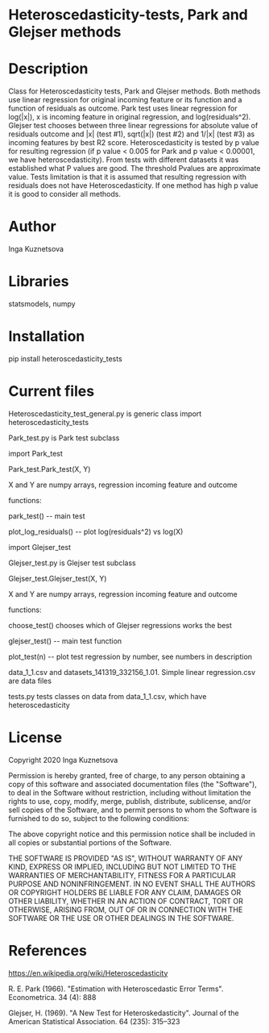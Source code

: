 # Heteroscedasticity-tests, Park and Glejser methods

# Description
 Class for Heteroscedasticity tests, Park and Glejser methods.  Both methods use linear regression for original incoming feature or its function and a function of residuals as outcome. Park test uses linear regression for log(|x|), x is incoming feature in original regression, and log(residuals^2).
 Glejser test chooses between three linear regressions for absolute value of residuals outcome and |x| (test #1), sqrt(|x|) (test #2) and 1/|x| (test #3) as incoming features by best R2 score.
 Heteroscedasticity is tested by p value for resulting regression (if p value < 0.005 for Park and p value < 0.00001, we have heteroscedasticity). From tests with different datasets it was established what P values are good. The threshold Pvalues are approximate value. Tests limitation is that it is assumed that resulting regression with residuals does not have Heteroscedasticity. If one method has high p value it is good to consider all methods.
 
 
 # Author
 Inga Kuznetsova
 
 # Libraries
 statsmodels, numpy
 
 # Installation 
 pip install heteroscedasticity_tests

 # Current files
 Heteroscedasticity_test_general.py is generic class
 import heteroscedasticity_tests 
 
 Park_test.py is Park test subclass
 
 import Park_test
 
 Park_test.Park_test(X, Y)
 
 X and Y are numpy arrays, regression incoming feature and outcome
 
 functions:
 
 park_test()  -- main test
 
 plot_log_residuals() -- plot log(residuals^2) vs log(X)
 
 import Glejser_test
 
 Glejser_test.py is Glejser test subclass 
 
Glejser_test.Glejser_test(X, Y)
 
 X and Y are numpy arrays, regression incoming feature and outcome

 functions:
 
 choose_test() chooses which of Glejser regressions works the best
 
 glejser_test() -- main test function 
 
  plot_test(n)  -- plot test regression by number, see numbers in description

 
 data_1_1.csv and datasets_141319_332156_1.01. Simple linear regression.csv are data files
 
 tests.py tests classes on data from data_1_1.csv, which have heteroscedasticity

# License
Copyright 2020 Inga Kuznetsova

Permission is hereby granted, free of charge, to any person obtaining a copy of this software and associated documentation files (the "Software"), to deal in the Software without restriction, including without limitation the rights to use, copy, modify, merge, publish, distribute, sublicense, and/or sell copies of the Software, and to permit persons to whom the Software is furnished to do so, subject to the following conditions:

The above copyright notice and this permission notice shall be included in all copies or substantial portions of the Software.

THE SOFTWARE IS PROVIDED "AS IS", WITHOUT WARRANTY OF ANY KIND, EXPRESS OR IMPLIED, INCLUDING BUT NOT LIMITED TO THE WARRANTIES OF MERCHANTABILITY, FITNESS FOR A PARTICULAR PURPOSE AND NONINFRINGEMENT. IN NO EVENT SHALL THE AUTHORS OR COPYRIGHT HOLDERS BE LIABLE FOR ANY CLAIM, DAMAGES OR OTHER LIABILITY, WHETHER IN AN ACTION OF CONTRACT, TORT OR OTHERWISE, ARISING FROM, OUT OF OR IN CONNECTION WITH THE SOFTWARE OR THE USE OR OTHER DEALINGS IN THE SOFTWARE.


 
# References
https://en.wikipedia.org/wiki/Heteroscedasticity

R. E. Park (1966). "Estimation with Heteroscedastic Error Terms". Econometrica. 34 (4): 888

Glejser, H. (1969). "A New Test for Heteroskedasticity". Journal of the American Statistical Association. 64 (235): 315–323
